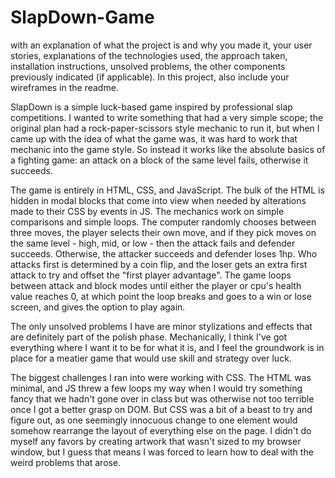 # SlapDown-Game
with an explanation of what the project is and why you made it, your user stories, explanations of the technologies used, the approach taken, installation instructions, unsolved problems, the other components previously indicated (if applicable). In this project, also include your wireframes in the readme.

SlapDown is a simple luck-based game inspired by professional slap competitions. I wanted to write something that had a very simple scope; the original plan had a rock-paper-scissors style mechanic to run it, but when I came up with the idea of what the game was, it was hard to work that mechanic into the game style. So instead it works like the absolute basics of a fighting game: an attack on a block of the same level fails, otherwise it succeeds.

The game is entirely in HTML, CSS, and JavaScript. The bulk of the HTML is hidden in modal blocks that come into view when needed by alterations made to their CSS by events in JS. The mechanics work on simple comparisons and simple loops. The computer randomly chooses between three moves, the player selects their own move, and if they pick moves on the same level - high, mid, or low - then the attack fails and defender succeeds. Otherwise, the attacker succeeds and defender loses 1hp. Who attacks first is determined by a coin flip, and the loser gets an extra first attack to try and offset the "first player advantage".
The game loops between attack and block modes until either the player or cpu's health value reaches 0, at which point the loop breaks and goes to a win or lose screen, and gives the option to play again.

The only unsolved problems I have are minor stylizations and effects that are definitely part of the polish phase. Mechanically, I think I've got everything where I want it to be for what it is, and I feel the groundwork is in place for a meatier game that would use skill and strategy over luck.

The biggest challenges I ran into were working with CSS. The HTML was minimal, and JS threw a few loops my way when I would try something fancy that we hadn't gone over in class but was otherwise not too terrible once I got a better grasp on DOM. But CSS was a bit of a beast to try and figure out, as one seemingly innocuous change to one element would somehow rearrange the layout of everything else on the page. I didn't do myself any favors by creating artwork that wasn't sized to my browser window, but I guess that means I was forced to learn how to deal with the weird problems that arose.
